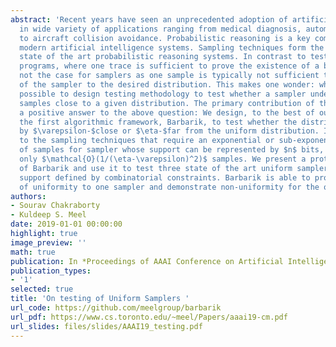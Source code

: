 ```yaml
---
abstract: 'Recent years have seen an unprecedented adoption of artificial intelligence
  in wide variety of applications ranging from medical diagnosis, automobile, security
  to aircraft collision avoidance. Probabilistic reasoning is a key component of such
  modern artificial intelligence systems. Sampling techniques form the core of the
  state of the art probabilistic reasoning systems. In contrast to testing for deterministic
  programs, where one trace is sufficient to prove the existence of a bug; such is
  not the case for samplers as one sample is typically not sufficient to prove non-conformity
  of the sampler to the desired distribution. This makes one wonder: whether it is
  possible to design testing methodology to test whether a sampler under test generates
  samples close to a given distribution. The primary contribution of this paper is
  a positive answer to the above question: We design, to the best of our knowledge,
  the first algorithmic framework, Barbarik, to test whether the distribution generated
  by $\varepsilon-$close or $\eta-$far from the uniform distribution. In contrast
  to the sampling techniques that require an exponential or sub-exponential number
  of samples for sampler whose support can be represented by $n$ bits, Barbarik requires
  only $\mathcal{O}(1/(\eta-\varepsilon)^2)$ samples. We present a prototype implementation
  of Barbarik and use it to test three state of the art uniform samplers over the
  support defined by combinatorial constraints. Barbarik is able to provide a certificate
  of uniformity to one sampler and demonstrate non-uniformity for the other two samplers.'
authors:
- Sourav Chakraborty
- Kuldeep S. Meel
date: 2019-01-01 00:00:00
highlight: true
image_preview: ''
math: true
publication: In *Proceedings of AAAI Conference on Artificial Intelligence (AAAI)*
publication_types:
- '1'
selected: true
title: 'On testing of Uniform Samplers '
url_code: https://github.com/meelgroup/barbarik
url_pdf: https://www.cs.toronto.edu/~meel/Papers/aaai19-cm.pdf
url_slides: files/slides/AAAI19_testing.pdf
---
```


